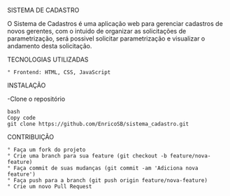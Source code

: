 SISTEMA DE CADASTRO

O Sistema de Cadastros é uma aplicação web para gerenciar cadastros de novos gerentes, 
com o intuido de organizar as solicitações de parametrização, será possivel solicitar parametrização e visualizar
o andamento desta solicitação.

TECNOLOGIAS UTILIZADAS  

    ° Frontend: HTML, CSS, JavaScript

INSTALAÇÃO

-Clone o repositório

    bash
    Copy code
    git clone https://github.com/EnricoSB/sistema_cadastro.git

CONTRIBUIÇÃO

    ° Faça um fork do projeto
    ° Crie uma branch para sua feature (git checkout -b feature/nova-feature)
    ° Faça commit de suas mudanças (git commit -am 'Adiciona nova feature')
    ° Faça push para a branch (git push origin feature/nova-feature)
    ° Crie um novo Pull Request




